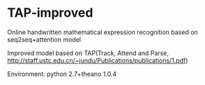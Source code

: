 # TAP-improved
Online handwritten mathematical expression recognition based on seq2seq+attention model

Improved model based on TAP(Track, Attend and Parse, http://staff.ustc.edu.cn/~jundu/Publications/publications/1.pdf) 

Environment: python 2.7+theano 1.0.4

